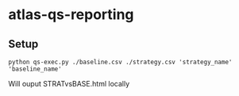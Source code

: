 # atlas-qs-reporting
## Setup
```
python qs-exec.py ./baseline.csv ./strategy.csv 'strategy_name' 'baseline_name'
```

Will ouput STRATvsBASE.html locally
 
